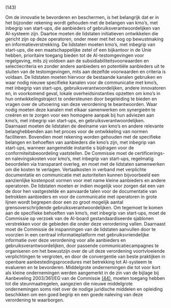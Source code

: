 (143)

Om de innovatie te bevorderen en beschermen, is het belangrijk dat er in het bijzonder rekening wordt gehouden met de belangen van kmo’s, met inbegrip van start-ups, die aanbieders of gebruiksverantwoordelijken van AI-systeem zijn. Daartoe moeten de lidstaten initiatieven ontwikkelen die gericht zijn op deze operatoren, onder meer met het oog op bewustmaking en informatieverstrekking. De lidstaten moeten kmo’s, met inbegrip van start-ups, die een maatschappelijke zetel of een bijkantoor in de Unie hebben, prioritaire toegang bieden tot de AI-testomgevingen voor regelgeving, mits zij voldoen aan de subsidiabiliteitsvoorwaarden en selectiecriteria en zonder andere aanbieders en potentiële aanbieders uit te sluiten van de testomgevingen, mits aan dezelfde voorwaarden en criteria is voldaan. De lidstaten moeten hiervoor de bestaande kanalen gebruiken en waar nodig nieuwe specifieke kanalen voor de communicatie met kmo’s, met inbegrip van start-ups, gebruiksverantwoordelijken, andere innovatoren en, in voorkomend geval, lokale overheidsinstanties opzetten om kmo’s in hun ontwikkelingstraject te ondersteunen door begeleiding te bieden en vragen over de uitvoering van deze verordening te beantwoorden. Waar nodig moeten deze kanalen met elkaar samenwerken om synergieën te creëren en te zorgen voor een homogene aanpak bij hun adviezen aan kmo’s, met inbegrip van start-ups, en gebruiksverantwoordelijken. Daarnaast moeten de lidstaten de deelname van kmo’s en andere relevante belanghebbenden aan het proces voor de ontwikkeling van normen faciliteren. Bovendien moet rekening worden gehouden met de specifieke belangen en behoeften van aanbieders die kmo’s zijn, met inbegrip van start-ups, wanneer aangemelde instantie s bijdragen voor de conformiteitsbeoordeling vaststellen. De Commissie moet de certificerings- en nalevingskosten voor kmo’s, met inbegrip van start-ups, regelmatig beoordelen via transparant overleg, en moet met de lidstaten samenwerken om die kosten te verlagen. Vertaalkosten in verband met verplichte documentatie en communicatie met autoriteiten kunnen bijvoorbeeld een aanzienlijke kostenpost vormen voor met name kleine aanbieders en andere operatoren. De lidstaten moeten er indien mogelijk voor zorgen dat een van de door hen vastgestelde en aanvaarde talen voor de documentatie van betrokken aanbieders en voor de communicatie met operatoren in grote lijnen wordt begrepen door een zo groot mogelijk aantal grensoverschrijdende gebruiksverantwoordelijken. Om tegemoet te komen aan de specifieke behoeften van kmo’s, met inbegrip van start-ups, moet de Commissie op verzoek van de AI-board gestandaardiseerde sjablonen verstrekken voor de gebieden die onder deze verordening vallen. Daarnaast moet de Commissie de inspanningen van de lidstaten aanvullen door te voorzien in een centraal informatieplatform met gebruiksvriendelijke informatie over deze verordening voor alle aanbieders en gebruiksverantwoordelijken, door passende communicatiecampagnes te organiseren om het bewustzijn over de uit deze verordening voortvloeiende verplichtingen te vergroten, en door de convergentie van beste praktijken in openbare aanbestedingsprocedures met betrekking tot AI-systeem te evalueren en te bevorderen. Middelgrote ondernemingen die tot voor kort als kleine ondernemingen werden aangemerkt in de zin van de bijlage bij Aanbeveling 2003/361/EG van de Commissie [(44)](#ntr44-L_202401689NL.000101-E0044), moeten toegang hebben tot die steunmaatregelen, aangezien die nieuwe middelgrote ondernemingen soms niet over de nodige juridische middelen en opleiding beschikken om een goed begrip en een goede naleving van deze verordening te waarborgen.
